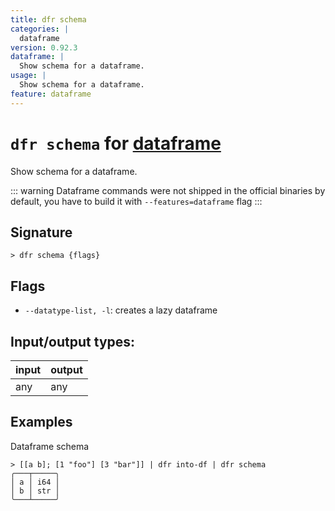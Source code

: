 ```yaml
---
title: dfr schema
categories: |
  dataframe
version: 0.92.3
dataframe: |
  Show schema for a dataframe.
usage: |
  Show schema for a dataframe.
feature: dataframe
---
```

<!-- This file is automatically generated. Please edit the command in https://github.com/nushell/nushell instead. -->

# `dfr schema` for [dataframe](/commands/categories/dataframe.md)

<div class='command-title'>Show schema for a dataframe.</div>

::: warning
Dataframe commands were not shipped in the official binaries by default, you have to build it with `--features=dataframe` flag
:::

## Signature

```> dfr schema {flags} ```

## Flags

 -  `--datatype-list, -l`: creates a lazy dataframe


## Input/output types:

| input | output |
| ----- | ------ |
| any   | any    |

## Examples

Dataframe schema
```nu
> [[a b]; [1 "foo"] [3 "bar"]] | dfr into-df | dfr schema
╭───┬─────╮
│ a │ i64 │
│ b │ str │
╰───┴─────╯
```
